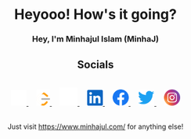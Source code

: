 <div align="center">
<h1> Heyooo! How's it going? </h1>

### Hey, I'm Minhajul Islam (MinhaJ)

## Socials

</br>
<a target="_blank" href="https://www.minhajul.com/">
    <img alt="WorldWeb" src="docs/images/website.svg" height="32" />
</a>
&nbsp; &nbsp;
<a target="_blank" href="https://leetcode.com/minhajul-im/">
    <img alt="Facebook" src="docs/images/LeetCode1.svg" height="33" />
</a>
&nbsp; &nbsp;
<a target="_blank" href="https://github.com/minhajul-im">
    <img alt="Github" src="docs/images/github.svg" height="37" />
</a>
&nbsp; &nbsp;
<a target="_blank" href="https://www.linkedin.com/in/minhajul-im/">
    <img alt="LinkedIn" src="docs/images/linkedin.svg" height="32" />
</a>
&nbsp; &nbsp;
<a target="_blank" href="https://www.facebook.com/minhajul.im">
    <img alt="Facebook" src="docs/images/Facebook.svg" height="33" />
</a>
&nbsp; &nbsp;
<a  target="_blank" href="https://twitter.com/minhajul_im">
    <img alt="Twitter"src="docs/images/twitter.svg" height="33" />
</a>
&nbsp; &nbsp;
<a  target="_blank" href="https://www.instagram.com/minhajul.im/">
    <img alt="Instagram"src="docs/images/Instagram.svg" height="33" />
</a>
 </br>
 </br>

Just visit <a target="_blank" href="https://www.minhajul.com/"><https://www.minhajul.com/></a> for anything else!

</div>
